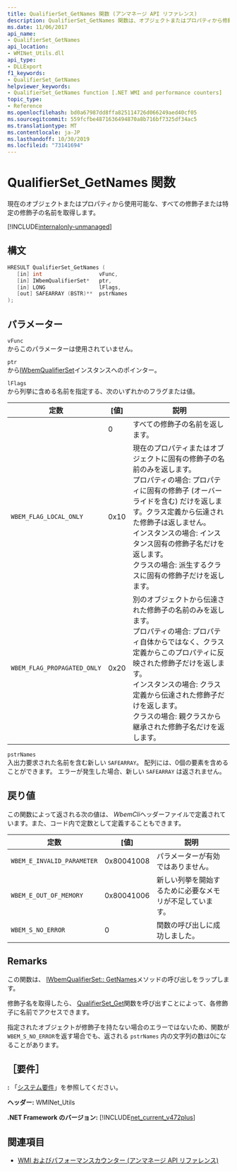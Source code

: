 ```yaml
---
title: QualifierSet_GetNames 関数 (アンマネージ API リファレンス)
description: QualifierSet_GetNames 関数は、オブジェクトまたはプロパティから修飾子の名前を取得します。
ms.date: 11/06/2017
api_name:
- QualifierSet_GetNames
api_location:
- WMINet_Utils.dll
api_type:
- DLLExport
f1_keywords:
- QualifierSet_GetNames
helpviewer_keywords:
- QualifierSet_GetNames function [.NET WMI and performance counters]
topic_type:
- Reference
ms.openlocfilehash: bd0a67987dd8ffa825114726d066249aed40cf05
ms.sourcegitcommit: 559fcfbe4871636494870a8b716bf7325df34ac5
ms.translationtype: MT
ms.contentlocale: ja-JP
ms.lasthandoff: 10/30/2019
ms.locfileid: "73141694"
---
```

# <a name="qualifierset_getnames-function"></a>QualifierSet_GetNames 関数

現在のオブジェクトまたはプロパティから使用可能な、すべての修飾子または特定の修飾子の名前を取得します。

[!INCLUDE[internalonly-unmanaged](../../../../includes/internalonly-unmanaged.md)]

## <a name="syntax"></a>構文

```cpp
HRESULT QualifierSet_GetNames (
   [in] int                  vFunc,
   [in] IWbemQualifierSet*   ptr,
   [in] LONG                 lFlags,
   [out] SAFEARRAY (BSTR)**  pstrNames
);
```

## <a name="parameters"></a>パラメーター

`vFunc`\
からこのパラメーターは使用されていません。

`ptr`\
から[IWbemQualifierSet](/windows/desktop/api/wbemcli/nn-wbemcli-iwbemqualifierset)インスタンスへのポインター。

`lFlags`\
から列挙に含める名前を指定する、次のいずれかのフラグまたは値。

|定数  |[値]  |説明  |
|---------|---------|---------|
|  | 0 | すべての修飾子の名前を返します。 |
| `WBEM_FLAG_LOCAL_ONLY` | 0x10 | 現在のプロパティまたはオブジェクトに固有の修飾子の名前のみを返します。 <br/> プロパティの場合: プロパティに固有の修飾子 (オーバーライドを含む) だけを返します。クラス定義から伝達された修飾子は返しません。 <br/> インスタンスの場合: インスタンス固有の修飾子名だけを返します。 <br/> クラスの場合: 派生するクラスに固有の修飾子だけを返します。
|`WBEM_FLAG_PROPAGATED_ONLY` | 0x20 | 別のオブジェクトから伝達された修飾子の名前のみを返します。 <br/> プロパティの場合: プロパティ自体からではなく、クラス定義からこのプロパティに反映された修飾子だけを返します。 <br/> インスタンスの場合: クラス定義から伝達された修飾子だけを返します。 <br/> クラスの場合: 親クラスから継承された修飾子名だけを返します。 |

`pstrNames`\
入出力要求された名前を含む新しい `SAFEARRAY`。 配列には、0個の要素を含めることができます。 エラーが発生した場合、新しい `SAFEARRAY` は返されません。

## <a name="return-value"></a>戻り値

この関数によって返される次の値は、 *WbemCli*ヘッダーファイルで定義されています。また、コード内で定数として定義することもできます。

|定数  |[値]  |説明  |
|---------|---------|---------|
|`WBEM_E_INVALID_PARAMETER` | 0x80041008 | パラメーターが有効ではありません。 |
|`WBEM_E_OUT_OF_MEMORY` | 0x80041006 | 新しい列挙を開始するために必要なメモリが不足しています。 |
|`WBEM_S_NO_ERROR` | 0 | 関数の呼び出しに成功しました。  |

## <a name="remarks"></a>Remarks

この関数は、 [IWbemQualifierSet:: GetNames](/windows/desktop/api/wbemcli/nf-wbemcli-iwbemqualifierset-getnames)メソッドの呼び出しをラップします。

修飾子名を取得したら、 [QualifierSet_Get](qualifierset-get.md)関数を呼び出すことによって、各修飾子に名前でアクセスできます。

指定されたオブジェクトが修飾子を持たない場合のエラーではないため、関数が `WBEM_S_NO_ERROR`を返す場合でも、返される `pstrNames` 内の文字列の数は0になることがあります。

## <a name="requirements"></a>［要件］

**:** 「[システム要件](../../get-started/system-requirements.md)」を参照してください。

**ヘッダー:** WMINet_Utils

**.NET Framework のバージョン:** [!INCLUDE[net_current_v472plus](../../../../includes/net-current-v472plus.md)]

## <a name="see-also"></a>関連項目

- [WMI およびパフォーマンスカウンター (アンマネージ API リファレンス)](index.md)
